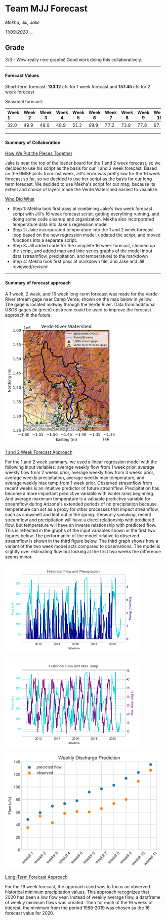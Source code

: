 # Team MJJ Forecast
*Mekha, Jill, Jake*

*11/09/2020*
__
## Grade
3/3 - Wow really nice graphs! Good work doing this collaboratively.

---------
#### Forecast Values

Short-term forecast: **133.12** cfs for 1 week forecast and **157.45** cfs for 2 week forecast

Seasonal forecast:

|Week 1|Week 2|Week 3|Week 4|Week 5|Week 6|Week 7|Week 8|Week 9|Week 10|Week 11|Week 12|Week 13|Week 14|Week 15|Week 16|
|:---- | ---- | ---- | ---- | ---- | ---- | ---- | ---- | ---- | ----- | ----- | ----- | ----- | ----- | ----- | ----- |
|  32.0|  49.9|  48.6|  48.9|  51.2|  69.9|  77.3|  73.9|  77.8|   97.1|  121.0|  129.0|  135.0|  145.0|  154.0|  166.0|

---------
#### Summary of Collaboration

<ins>How We Put the Pieces Together</ins>

Jake is near the top of the leader board for the 1 and 2 week forecast, so we decided to use his script as the basis for our 1 and 2 week forecast. Based on the RMSE plots from last week, Jill's error was pretty low for the 16 week forecast so far, so we decided to use her script as the basis for our long term forecast. We decided to use Mekha's script for our map, because its extent and choice of layers made the Verde Watershed easiest to visualize.

<ins>Who Did What</ins>
* Step 1: Mekha took first pass at combining Jake's two week forecast script with Jill's 16 week forecast script, getting everything running, and doing some code cleanup and organization. Mekha also incorporated temperature data into Jake's regression model.
* Step 2: Jake incorporated temperature into the 1 and 2 week forecast loop based on the new regression model, updated the script, and moved functions into a separate script.
* Step 3: Jill added code for the complete 16 week forecast, cleaned up the script, and added map and time series graphs of the model input data (streamflow, precipitation, and temperature) to the markdown
* Step 4: Mekha took first pass at markdown file, and Jake and Jill reviewed/revised

---------
#### Summary of forecast approach

A 1 week, 2 week, and 16 week long-term forecast was made for the Verde River stream gage near Camp Verde, shown on the map below in yellow. The gage is located midway through the Verde River. Data from additional USGS gages (in green) upstream could be used to improve the forecast approach in the future.

![](assets/README-1edfa046.png)  

<ins>1 and 2 Week Forecast Approach</ins>

For the 1 and 2 week summary, we used a linear regression model with the following input variables: average weekly flow from 1 week prior, average weekly flow from 2 weeks prior, average weekly flow from 3 weeks prior, average weekly precipitation, average weekly max temperature, and average weekly max temp from 1 week prior. Observed streamflow from recent weeks is an intuitive predictor of future streamflow. Precipitation has become a more important predictive variable with winter rains beginning. And average maximum temperature is a valuable predictive variable for streamflow during Arizona's extended periods of no precipitation because temperature can act as a proxy for other processes that impact streamflow, such as snowmelt and leaf out in the spring. Generally speaking, recent streamflow and precipitation will have a direct relationship with predicted flow, but temperature will have an inverse relationship with predicted flow. This is reflected in the graphs of the input variables shown in the first two figures below. The performance of the model relative to observed streamflow is shown in the third figure below. The third graph shows how a variant of the two week model acts compared to observations. The model is slightly over estimating flow but looking at the first two weeks the difference seems minor.

![](assets/README-d317b53f.png)

![](assets/README-11d5d2ab.png)

![](assets/README-1a135616.png)

<ins>Long-Term Forecast Approach</ins>

For the 16 week forecast, the approach used was to focus on observed historical minimum precipitation values. This approach recognizes that 2020 has been a low flow year. Instead of weekly average flow, a dataframe of weekly minimum flows was created. Then for each of the 16 weeks of interest, the minimum from the period 1989-2019 was chosen as the 16 forecast value for 2020.
